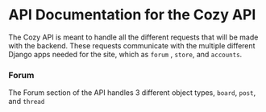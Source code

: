 # API Documentation for the Cozy API

The Cozy API is meant to handle all the different requests that will be made with the backend. These requests communicate with the multiple different Django apps needed for the site, which as ```forum``` , ```store```, and ```accounts```. 


### Forum
The Forum section of the API handles 3 different object types, ```board```, ```post```, and ```thread```